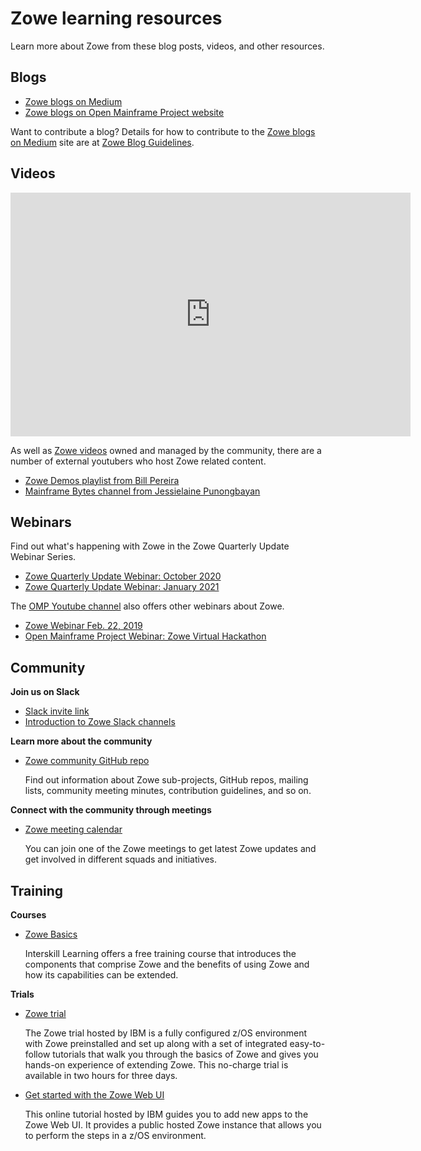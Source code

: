 # Zowe learning resources

Learn more about Zowe from these blog posts, videos, and other resources.

## Blogs

- [Zowe blogs on Medium](https://medium.com/zowe)
- [Zowe blogs on Open Mainframe Project website](https://www.openmainframeproject.org/category/blog/zowe)

Want to contribute a blog? Details for how to contribute to the [Zowe blogs on Medium](https://medium.com/zowe) site are at [Zowe Blog Guidelines](https://github.com/zowe/community/blob/master/blogging/blog_guidelines.md).  

## Videos

<iframe class="embed-responsive-item" id="youtubeplayer" title="Zowe videos" type="text/html" width="640" height="390" src="https://www.youtube.com/embed?listType=playlist&list=PL8REpLGaY9QE_9d57tw3KQdwSVLKuTpUZ" frameborder="0" webkitallowfullscreen mozallowfullscreen allowfullscreen> </iframe>

As well as [Zowe videos](https://www.youtube.com/embed?listType=playlist&list=PL8REpLGaY9QE_9d57tw3KQdwSVLKuTpUZ) owned and managed by the community, there are a number of external youtubers who host Zowe related content. 

- [Zowe Demos playlist from Bill Pereira](https://www.youtube.com/playlist?list=PLM85SdWDWtebJ13Kww8rxKlDlWe72D7b3)
- [Mainframe Bytes channel from Jessielaine Punongbayan](https://www.youtube.com/channel/UCZrvxFwT1GpvJuFRyqc5uWg)


## Webinars

Find out what's happening with Zowe in the Zowe Quarterly Update Webinar Series.

- [Zowe Quarterly Update Webinar: October 2020](https://youtu.be/GbAFO5vzBhw)
- [Zowe Quarterly Update Webinar: January 2021](https://youtu.be/ZEwd8wZvbIw)

The [OMP Youtube channel](https://www.youtube.com/channel/UC-WTXQQtz2m5iTflJLK59aw/videos) also offers other webinars about Zowe. 
- [Zowe Webinar Feb. 22, 2019](https://youtu.be/XixEltbRmds)
- [Open Mainframe Project Webinar: Zowe Virtual Hackathon](https://youtu.be/zIPzaQK2bfU)


## Community

**Join us on Slack** 

- [Slack invite link](https://slack.openmainframeproject.org/)  
- [Introduction to Zowe Slack channels](https://github.com/zowe/community/blob/master/README.md#slack)

**Learn more about the community**

- [Zowe community GitHub repo](https://github.com/zowe/community/blob/master/README.md)

   Find out information about Zowe sub-projects, GitHub repos, mailing lists, community meeting minutes, contribution guidelines, and so on. 

**Connect with the community through meetings** 

- [Zowe meeting calendar](https://lists.openmainframeproject.org/g/zowe-dev/calendar)

   You can join one of the Zowe meetings to get latest Zowe updates and get involved in different squads and initiatives.

## Training

**Courses**

- [Zowe Basics](https://interskill.com/course-catalog/Zowe-Basics.html)

  Interskill Learning offers a free training course that introduces the components that comprise Zowe and the benefits of using Zowe and how its capabilities can be extended. 

**Trials**

- [Zowe trial](https://www.openmainframeproject.org/projects/zowe/ztrial)

   The Zowe trial hosted by IBM is a fully configured z/OS environment with Zowe preinstalled and set up along with a set of integrated easy-to-follow tutorials that walk you through the basics of Zowe and gives you hands-on experience of extending Zowe. This no-charge trial is available in two hours for three days. 

- [Get started with the Zowe Web UI](https://developer.ibm.com/components/ibmz/tutorials/zowe-step-by-step-tutorial/)
   
   This online tutorial hosted by IBM guides you to add new apps to the Zowe Web UI. It provides a public hosted Zowe instance that allows you to perform the steps in a z/OS environment. 


